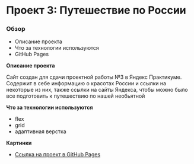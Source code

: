 # Проект 3: Путешествие по России

### Обзор
* Описание проекта
* Что за технологии используются
* GitHub Pages

**Описание проекта**

Сайт создан для сдачи проектной работы №3 в Яндекс Практикуме.
Содержит в себе информацию о красотах России и ссылки на некоторые из них, 
также ссылки на сайты Яндекса, чтобы можно было все подготовить к путешествию 
по нашей необьятной

**Что за технологии используются**

* flex
* grid
* адаптивная верстка

**Картинки**

* [Ссылка на проект в GitHub Pages](https://komubosu.github.io/russian-travel/)
